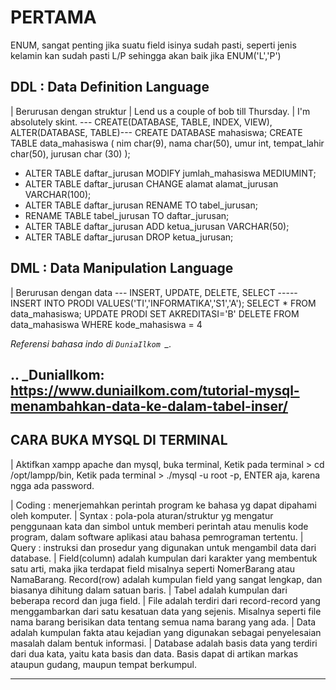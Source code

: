 PERTAMA
=========================

ENUM, sangat penting jika suatu field isinya sudah pasti, seperti jenis kelamin kan sudah pasti L/P sehingga akan baik jika ENUM('L','P')

DDL : Data Definition Language
---------
| Berurusan dengan struktur
| Lend us a couple of bob till Thursday.
| I'm absolutely skint.
--- CREATE(DATABASE, TABLE, INDEX, VIEW), ALTER(DATABASE, TABLE)---
CREATE DATABASE mahasiswa;
CREATE TABLE data_mahasiswa ( nim char(9), nama char(50), 
umur int, tempat_lahir char(50), jurusan char (30) );
- ALTER TABLE daftar_jurusan MODIFY jumlah_mahasiswa MEDIUMINT;
- ALTER TABLE daftar_jurusan CHANGE alamat alamat_jurusan VARCHAR(100);
- ALTER TABLE daftar_jurusan RENAME TO tabel_jurusan;
- RENAME TABLE tabel_jurusan TO daftar_jurusan;
- ALTER TABLE daftar_jurusan ADD ketua_jurusan VARCHAR(50);
- ALTER TABLE daftar_jurusan DROP ketua_jurusan;

DML : Data Manipulation Language
----------
| Berurusan dengan data
--- INSERT, UPDATE, DELETE, SELECT -----
INSERT INTO PRODI VALUES('TI','INFORMATIKA','S1','A');
SELECT * FROM data_mahasiswa;
UPDATE PRODI SET AKREDITASI='B'
DELETE FROM data_mahasiswa WHERE kode_mahasiswa = 4

*Referensi bahasa indo di `DuniaIlkom
`_.*

.. _DuniaIlkom: https://www.duniailkom.com/tutorial-mysql-menambahkan-data-ke-dalam-tabel-inser/
---------------------------------

CARA BUKA MYSQL DI TERMINAL
---------------------
| Aktifkan xampp apache dan mysql, buka terminal, Ketik pada terminal > cd /opt/lampp/bin,  Ketik pada terminal > ./mysql -u root -p, ENTER aja, karena ngga ada password.

| Coding : menerjemahkan perintah program ke bahasa yg dapat dipahami oleh komputer.
| Syntax : pola-pola aturan/struktur yg mengatur penggunaan kata dan simbol untuk memberi perintah atau menulis kode program, dalam software aplikasi atau bahasa pemrograman tertentu.
| Query : instruksi dan prosedur yang digunakan untuk mengambil data dari database.
| Field(column) adalah kumpulan dari karakter yang membentuk satu arti, maka jika terdapat field misalnya seperti NomerBarang atau NamaBarang.
Record(row) adalah kumpulan field yang sangat lengkap, dan biasanya dihitung dalam satuan baris. 
| Tabel adalah kumpulan dari beberapa record dan juga field. 
| File adalah terdiri dari record-record yang menggambarkan dari satu kesatuan data yang sejenis. Misalnya seperti file nama barang berisikan data tentang semua nama barang yang ada. 
| Data adalah kumpulan fakta atau kejadian yang digunakan sebagai penyelesaian masalah dalam bentuk informasi. 
| Database adalah basis data yang terdiri dari dua kata, yaitu kata basis dan data. Basis dapat di artikan markas ataupun gudang, maupun tempat berkumpul.

-------------------------------------


